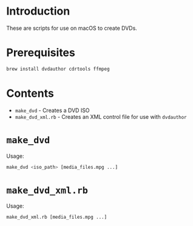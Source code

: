 Introduction
============

These are scripts for use on macOS to create DVDs.

Prerequisites
=============

```bash
brew install dvdauthor cdrtools ffmpeg
```

Contents
========

* `make_dvd` - Creates a DVD ISO
* `make_dvd_xml.rb` - Creates an XML control file for use with `dvdauthor`

`make_dvd`
==========

Usage:

```bash
make_dvd <iso_path> [media_files.mpg ...]
```

`make_dvd_xml.rb`
=================

Usage:

```bash
make_dvd_xml.rb [media_files.mpg ...]
```
